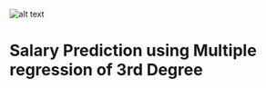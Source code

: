 ![alt text](http://datum.world/wp-content/uploads/2020/07/fav-icon.png)
# Salary Prediction using Multiple regression of 3rd Degree
